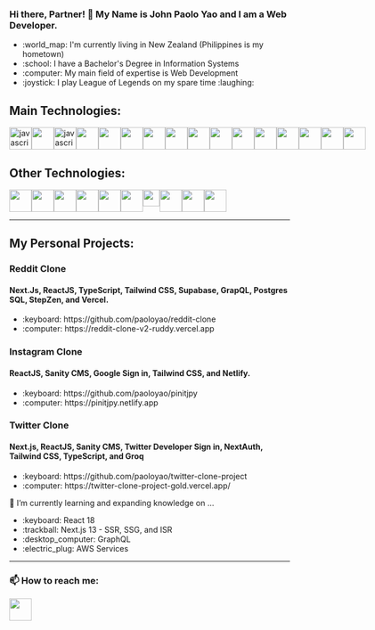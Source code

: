 ### Hi there, Partner! 👋 My Name is John Paolo Yao and I am a Web Developer.
<ul>
  <li>:world_map: I'm currently living in New Zealand (Philippines is my hometown)</li>
  <li>:school: I have a Bachelor's Degree in Information Systems</li>
  <li>:computer: My  main field of expertise is Web Development</li>
  <li>:joystick: I play League of Legends on my spare time :laughing:</li>
</ul>

## Main Technologies:
<div style='display:flex'>
  <img src="https://ih1.redbubble.net/image.523773260.2241/flat,550x550,075,f.u4.jpg" alt="javascript" height="40" data-canonical-src="https://img.icons8.com/color/344/javascript--v1.png" height="40"  style="max-width: 100%;" />
  <img src="https://blog.jeremylikness.com/blog/2019-03-05_typescript-for-javascript-developers-by-refactoring-part-1-of-2/images/1.jpeg" height="40" style="max-width: 100%;" />
  <img src="https://logos-download.com/wp-content/uploads/2019/01/JavaScript_Logo.png" alt="javascript" height="40" data-canonical-src="https://img.icons8.com/color/344/javascript--v1.png" height="40" style="max-width: 100%;" />
  <img src="https://opencollective-production.s3.us-west-1.amazonaws.com/ada636e0-395b-11ea-8ab7-b3f0317bbc7c.png" style="max-width: 100%;" height="40" />
  <img src="https://logos-download.com/wp-content/uploads/2017/07/HTML5_badge.png" style="max-width: 100%;" height="40" />
  <img src="https://cdn.freebiesupply.com/logos/large/2x/css3-logo-png-transparent.png" style="max-width: 100%;" height="40" />
  <img src="https://e7.pngegg.com/pngimages/662/163/png-clipart-jquery-logo-web-development-jquery-ui-javascript-computer-icons-jqlogo-emblem-label.png" style="max-width: 100%;" height="40" />
  <img src="https://logos-world.net/wp-content/uploads/2021/02/Jira-Emblem.png" style="max-width: 100%;" height="40" />
  <img src="https://juncotic.com/wp-content/uploads/2019/08/yii2logo.png" style="max-width: 100%;" height="40" />
  <img src="https://logos-download.com/wp-content/uploads/2016/09/PHP_logo.png" style="max-width: 100%;" height="40" />
  <img src="https://www.secret-source.eu/wp-content/uploads/2017/11/Laravel-logo.jpg" style="max-width: 100%;" height="40" />
  <img src="https://coder.clothing/images/stories/virtuemart/product/vuejs-logo.png" style="max-width: 100%;" height="40" />
  <img src="https://mpng.subpng.com/20180411/wre/kisspng-mysql-database-web-development-computer-software-dolphin-5ace280ea31a78.1388980015234601106681.jpg" style="max-width: 100%;" height="40" />
<img src="https://womeninsaleseverywhere.com/wp-content/uploads/2018/09/segment-logo.png" style="max-width: 100%;" height="40" />
<img src="https://freevector.co/wp-content/uploads/2012/06/codeigniter.png" style="max-width: 100%;" height="40" />
<img src="https://toppng.com/public/uploads/preview/bootstrap-featured-image-bootstrap-3-logo-11563293130teouf93qpu.png" style="max-width: 100%;" height="40" />
</div>

## Other Technologies:
<div style='display:flex;align-items:"center"'>
<img src="https://hendrixer.github.io/nextjs-course/44f073f9132a0459819eae6afa5b3807/next_with_bg.svg" style="max-width: 100%;" height="40" />
<img src="https://cms-assets.tutsplus.com/uploads/users/34/posts/29738/preview_image/nodejs-expressjs.jpg" style="max-width: 100%;" height="40" />
<img src="https://tailwindcss.andredemos.ca/img/twitter/tailwind_logo.jpg" style="max-width: 100%;" height="40" />
<img src="https://bs-uploads.toptal.io/blackfish-uploads/skill_page/content/logo_file/logo/6212/GraphQL_Logo.svg-490ae3deb7c0f056c849d7463fb8ab39.png" style="max-width: 100%;" height="40" />
<img src="https://logonoid.com/images/postgresql-logo.png" style="max-width: 100%;" height="40" />
<img src="https://static.platzi.com/media/user_upload/22-Styled%20Components-953e1945-906c-4764-81a0-25436f5603ca.jpg" style="max-width: 100%;" height="40" />
<img src="https://stepzen.com/images/logo.svg" style="max-width: 100%;" height="30" />
<img src="https://res.cloudinary.com/practicaldev/image/fetch/s---1zZlXx3--/c_fill,f_auto,fl_progressive,h_320,q_auto,w_320/https://dev-to-uploads.s3.amazonaws.com/uploads/organization/profile_image/1968/c0dbe341-1d94-4192-a93b-921519678894.png" style="max-width: 100%;" height="40" />
<img src="https://1000marcas.net/wp-content/uploads/2020/10/Google-Analytics-Logo.jpg" style="max-width: 100%;" height="40" />
<img src="https://daks2k3a4ib2z.cloudfront.net/591c03efc7fff47e9216373a/591c03efc7fff47e9216377b_[adaptive]logo-tag-manager-min.png" style="max-width: 100%;" height="40" />
</div>

---

## My Personal Projects:
### Reddit Clone
#### Next.Js, ReactJS, TypeScript, Tailwind CSS, Supabase, GrapQL, Postgres SQL, StepZen, and Vercel.
<ul>
<li>:keyboard: https://github.com/paoloyao/reddit-clone</li>
<li>:computer: https://reddit-clone-v2-ruddy.vercel.app</li>
</ul>

### Instagram Clone
#### ReactJS, Sanity CMS, Google Sign in, Tailwind CSS, and Netlify.
<ul>
<li>:keyboard: https://github.com/paoloyao/pinitjpy</li>
<li>:computer: https://pinitjpy.netlify.app</li>
</ul>

### Twitter Clone
#### Next.js, ReactJS, Sanity CMS, Twitter Developer Sign in, NextAuth, Tailwind CSS, TypeScript, and Groq
<ul>
<li>:keyboard: https://github.com/paoloyao/twitter-clone-project</li>
<li>:computer: https://twitter-clone-project-gold.vercel.app/</li>
</ul>

🌱 I’m currently learning and expanding knowledge on ...

<ul>
<li>:keyboard: React 18</li>
<li>:trackball: Next.js 13 - SSR, SSG, and ISR</li>
<li>:desktop_computer: GraphQL</li>
<li>:electric_plug: AWS Services</li>
</ul>

---

### 📫 How to reach me:
<a href='https://www.linkedin.com/in/john-paolo-yao-060037182/'>
  <img src="https://logospng.org/download/linkedin/logo-linkedin-icon-2048.png" style="max-width: 100%;" height="40" />

<!--
**paoloyao/paoloyao** is a ✨ _special_ ✨ repository because its `README.md` (this file) appears on your GitHub profile.

Here are some ideas to get you started:

- 🔭 I’m currently working on ...
- 🌱 I’m currently learning ...
- 👯 I’m looking to collaborate on ...
- 🤔 I’m looking for help with ...
- 💬 Ask me about ...
- 📫 How to reach me: ...
- 😄 Pronouns: ...
- ⚡ Fun fact: ...
-->

